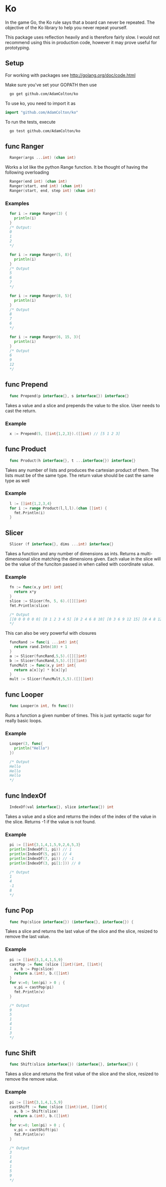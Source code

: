 # Ko
In the game Go, the Ko rule says that a board can never be repeated. The objective of the Ko library to help you never repeat yourself.

This package uses reflection heavily and is therefore fairly slow. I would not recommend using this in production code, however it may prove useful for prototyping.

## Setup
For working with packages see http://golang.org/doc/code.html

Make sure you've set your GOPATH then use
```bash
  go get github.com/AdamColton/ko
```

To use ko, you need to import it as
```go
import "github.com/AdamColton/ko"
```
To run the tests, execute
```bash
  go test github.com/AdamColton/ko
```
## func Ranger
```go
  Ranger(args ...int) (chan int)
```
Works a lot like the python Range function. It be thought of having the following overloading
```go
  Ranger(end int) (chan int)
  Ranger(start, end int) (chan int)
  Ranger(start, end, step int) (chan int)
```

### Examples

```go
  for i := range Ranger(3) {
    println(i)
  }
  /* Output:
  0
  1
  2
  */

  for i := range Ranger(5, 8){
    println(i)
  }
  /* Output
  5
  6
  7
  */

  for i := range Ranger(8, 5){
    println(i)
  }
  /* Output
  8
  7
  6
  */

  for i := range Ranger(6, 15, 3){
    println(i)
  }
  /* Output
  6
  9
  12
  */
```

## func Prepend
```go
  func Prepend(p interface{}, s interface{}) interface{}
```
Takes a value and a slice and prepends the value to the slice. User needs to cast the return.

### Example
```go
  x := Prepend(5, []int{1,2,3}).([]int) // [5 1 2 3]
```

## func Product
```go
  func Product(h interface{}, t ...interface{}) interface{}
```
Takes any number of lists and produces the cartesian product of them. The lists must be of the same type. The return value should be cast the same type as well

### Example
```go
  l := []int{1,2,3,4}
  for i := range Product(l,l,l).(chan []int) {
    fmt.Println(i)
  }
```

## Slicer
```go
  Slicer (f interface{}, dims ...int) interface{}
```

Takes a function and any number of dimensions as ints. Returns a multi-dimensional slice matching the dimensions given. Each value in the slice will be the value of the funciton passed in when called with coordinate value.


### Example
```go
  fn := func(x,y int) int{
    return x*y
  }
  slice := Slicer(fn, 5, 6).([][]int)
  fmt.Println(slice)

  /* Output
  [[0 0 0 0 0 0] [0 1 2 3 4 5] [0 2 4 6 8 10] [0 3 6 9 12 15] [0 4 8 12 16 20]]
  */
```

This can also be very powerful with closures
```go
  funcRand := func(i ...int) int{
    return rand.Intn(10) + 1
  }
  a := Slicer(funcRand,5,5).([][]int)
  b := Slicer(funcRand,5,5).([][]int)
  funcMult := func(x,y int) int{
    return a[x][y] * b[x][y]
  }
  mult := Slicer(funcMult,5,5).([][]int)
```

## func Looper
```go
  func Looper(n int, fn func())
```
Runs a function a given number of times. This is just syntactic sugar for really basic loops.

### Example
```go
  Looper(3, func{
    println("Hello")
  })

  /* Output
  Hello
  Hello
  Hello
  */
```
## func IndexOf
```go
  IndexOf(val interface{}, slice interface{}) int
```

Takes a value and a slice and returns the index of the index of the value in the slice. Returns -1 if the value is not found.

### Example
```go
  pi := []int{3,1,4,1,5,9,2,6,5,3}
  println(IndexOf(1, pi)) // 1
  println(IndexOf(5, pi)) // 4
  println(IndexOf(7, pi)) // -1
  println(IndexOf(3, pi[1:])) // 8

  /* Output
  1
  4
  -1
  8
  */
```

## func Pop
```go
  func Pop(slice interface{}) (interface{}, interface{}) {
```

Takes a slice and returns the last value of the slice and the slice, resized to remove the last value.

### Example
```go
  pi := []int{3,1,4,1,5,9}
  castPop := func (slice []int)(int, []int){
    a, b := Pop(slice)
    return a.(int), b.([]int)
  }
  for v:=0; len(pi) > 0 ; {
    v,pi = castPop(pi)
    fmt.Println(v)
  }

  /* Output
  9
  5
  1
  4
  1
  3
  */
```

## func Shift
```go
  func Shift(slice interface{}) (interface{}, interface{}) {
```

Takes a slice and returns the first value of the slice and the slice, resized to remove the remove value.

### Example
```go
  pi := []int{3,1,4,1,5,9}
  castShift := func (slice []int)(int, []int){
    a, b := Shift(slice)
    return a.(int), b.([]int)
  }
  for v:=0; len(pi) > 0 ; {
    v,pi = castShift(pi)
    fmt.Println(v)
  }

  /* Output
  3
  1
  4
  1
  5
  9
  */
```